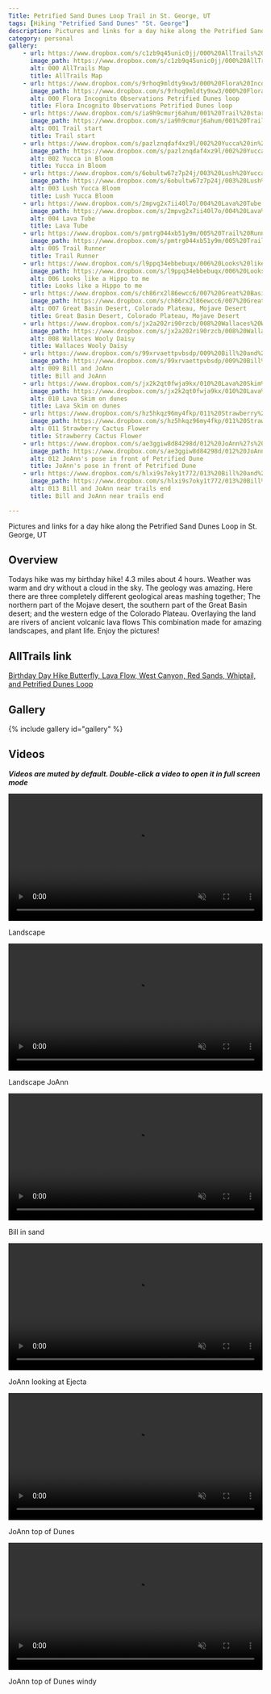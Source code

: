 ```yaml
---
Title: Petrified Sand Dunes Loop Trail in St. George, UT
tags: [Hiking "Petrified Sand Dunes" "St. George"]
description: Pictures and links for a day hike along the Petrified Sand Dunes Loop Trail in St. George, UT
category: personal
gallery:
    - url: https://www.dropbox.com/s/c1zb9q45unic0jj/000%20AllTrails%20Map.png?raw=1
      image_path: https://www.dropbox.com/s/c1zb9q45unic0jj/000%20AllTrails%20Map.png?raw=1
      alt: 000 AllTrails Map
      title: AllTrails Map
    - url: https://www.dropbox.com/s/9rhoq9mldty9xw3/000%20Flora%20Incognito%20Observations%20Petrified%20Dunes%20loop.jpg?raw=1
      image_path: https://www.dropbox.com/s/9rhoq9mldty9xw3/000%20Flora%20Incognito%20Observations%20Petrified%20Dunes%20loop.jpg?raw=1
      alt: 000 Flora Incognito Observations Petrified Dunes loop
      title: Flora Incognito Observations Petrified Dunes loop
    - url: https://www.dropbox.com/s/ia9h9cmurj6ahum/001%20Trail%20start.jpg?raw=1
      image_path: https://www.dropbox.com/s/ia9h9cmurj6ahum/001%20Trail%20start.jpg?raw=1
      alt: 001 Trail start
      title: Trail start
    - url: https://www.dropbox.com/s/pazlznqdaf4xz9l/002%20Yucca%20in%20Bloom.jpg?raw=1
      image_path: https://www.dropbox.com/s/pazlznqdaf4xz9l/002%20Yucca%20in%20Bloom.jpg?raw=1
      alt: 002 Yucca in Bloom
      title: Yucca in Bloom
    - url: https://www.dropbox.com/s/6obultw67z7p24j/003%20Lush%20Yucca%20Bloom.jpg?raw=1
      image_path: https://www.dropbox.com/s/6obultw67z7p24j/003%20Lush%20Yucca%20Bloom.jpg?raw=1
      alt: 003 Lush Yucca Bloom
      title: Lush Yucca Bloom
    - url: https://www.dropbox.com/s/2mpvg2x7ii40l7o/004%20Lava%20Tube.jpg?raw=1
      image_path: https://www.dropbox.com/s/2mpvg2x7ii40l7o/004%20Lava%20Tube.jpg?raw=1
      alt: 004 Lava Tube
      title: Lava Tube
    - url: https://www.dropbox.com/s/pmtrg044xb51y9m/005%20Trail%20Runner.jpg?raw=1
      image_path: https://www.dropbox.com/s/pmtrg044xb51y9m/005%20Trail%20Runner.jpg?raw=1
      alt: 005 Trail Runner
      title: Trail Runner
    - url: https://www.dropbox.com/s/l9ppq34ebbebuqx/006%20Looks%20like%20a%20Hippo%20to%20me.jpg?raw=1
      image_path: https://www.dropbox.com/s/l9ppq34ebbebuqx/006%20Looks%20like%20a%20Hippo%20to%20me.jpg?raw=1
      alt: 006 Looks like a Hippo to me
      title: Looks like a Hippo to me
    - url: https://www.dropbox.com/s/ch86rx2l86ewcc6/007%20Great%20Basin%20Desert%2C%20Colorado%20Plateau%2C%20Mojave%20Desert.jpg?raw=1
      image_path: https://www.dropbox.com/s/ch86rx2l86ewcc6/007%20Great%20Basin%20Desert%2C%20Colorado%20Plateau%2C%20Mojave%20Desert.jpg?raw=1
      alt: 007 Great Basin Desert, Colorado Plateau, Mojave Desert
      title: Great Basin Desert, Colorado Plateau, Mojave Desert
    - url: https://www.dropbox.com/s/jx2a202ri90rzcb/008%20Wallaces%20Wooly%20Daisy.jpg?raw=1
      image_path: https://www.dropbox.com/s/jx2a202ri90rzcb/008%20Wallaces%20Wooly%20Daisy.jpg?raw=1
      alt: 008 Wallaces Wooly Daisy
      title: Wallaces Wooly Daisy
    - url: https://www.dropbox.com/s/99xrvaettpvbsdp/009%20Bill%20and%20JoAnn.jpg?raw=1
      image_path: https://www.dropbox.com/s/99xrvaettpvbsdp/009%20Bill%20and%20JoAnn.jpg?raw=1
      alt: 009 Bill and JoAnn
      title: Bill and JoAnn
    - url: https://www.dropbox.com/s/jx2k2qt0fwja9kx/010%20Lava%20Skim%20on%20dunes.jpg?raw=1
      image_path: https://www.dropbox.com/s/jx2k2qt0fwja9kx/010%20Lava%20Skim%20on%20dunes.jpg?raw=1
      alt: 010 Lava Skim on dunes
      title: Lava Skim on dunes
    - url: https://www.dropbox.com/s/hz5hkqz96my4fkp/011%20Strawberry%20Cactus%20Flower.jpg?raw=1
      image_path: https://www.dropbox.com/s/hz5hkqz96my4fkp/011%20Strawberry%20Cactus%20Flower.jpg?raw=1
      alt: 011 Strawberry Cactus Flower
      title: Strawberry Cactus Flower
    - url: https://www.dropbox.com/s/ae3ggiw8d84298d/012%20JoAnn%27s%20pose%20in%20front%20of%20Petrified%20Dune.jpg?raw=1
      image_path: https://www.dropbox.com/s/ae3ggiw8d84298d/012%20JoAnn%27s%20pose%20in%20front%20of%20Petrified%20Dune.jpg?raw=1
      alt: 012 JoAnn's pose in front of Petrified Dune
      title: JoAnn's pose in front of Petrified Dune
    - url: https://www.dropbox.com/s/hlxi9s7oky1t772/013%20Bill%20and%20JoAnn%20near%20trails%20end.jpg?raw=1
      image_path: https://www.dropbox.com/s/hlxi9s7oky1t772/013%20Bill%20and%20JoAnn%20near%20trails%20end.jpg?raw=1
      alt: 013 Bill and JoAnn near trails end
      title: Bill and JoAnn near trails end

---
```


Pictures and links for a day hike along the Petrified Sand Dunes Loop in St. George, UT

## Overview

Todays hike was my birthday hike! 4.3 miles about 4 hours. Weather was warm and dry without a cloud in the sky. The geology was amazing. Here there are three completely different geological areas mashing together; The northern part of the Mojave desert, the southern part of the Great Basin desert; and the western edge of the Colorado Plateau. Overlaying the land are rivers of ancient volcanic lava flows This combination made for amazing landscapes, and plant life. Enjoy the pictures!

## AllTrails link

[Birthday Day Hike Butterfly, Lava Flow, West Canyon, Red Sands, Whiptail, and Petrified Dunes Loop](https://www.alltrails.com/explore/recording/butterfly-lava-flow-west-canyon-red-sands-whiptail-and-petrified-dunes-loop-b180da1)

## Gallery

{% include gallery id="gallery" %}

## Videos

***Videos are muted by default.  Double-click a video to open it in full screen mode***

  <div class="container">
    <video width="100%" preload="metadata" muted controls="controls">
      <source src="https://www.dropbox.com/s/dwuns6rbxqurfpg/001%20Landscape.mp4?raw=1" type="video/mp4" />
      Your browser does not support embedded videos, however, you can see the video in a new tab [Landscape](https://www.dropbox.com/s/dwuns6rbxqurfpg/001%20Landscape.mp4?raw=1)
    </video>
    <div class="overlayText">
      <p id="topText">Landscape</p>
    </div>
  </div>

  <div class="container">
    <video width="100%" preload="metadata" muted controls="controls">
      <source src="https://www.dropbox.com/s/11cbmkov6gros5r/002%20Landscape%20JoAnn.mp4?raw=1" type="video/mp4" />
      Your browser does not support embedded videos, however, you can see the video in a new tab [Landscape JoAnn](https://www.dropbox.com/s/11cbmkov6gros5r/002%20Landscape%20JoAnn.mp4?raw=1)
    </video>
    <div class="overlayText">
      <p id="topText">Landscape JoAnn</p>
    </div>
  </div>

  <div class="container">
    <video width="100%" preload="metadata" muted controls="controls">
      <source src="https://www.dropbox.com/s/has4yp191flrt3q/003%20Bill%20in%20sand.mp4?raw=1" type="video/mp4" />
      Your browser does not support embedded videos, however, you can see the video in a new tab [Bill in sand](https://www.dropbox.com/s/has4yp191flrt3q/003%20Bill%20in%20sand.mp4?raw=1)
    </video>
    <div class="overlayText">
      <p id="topText">Bill in sand</p>
    </div>
  </div>

  <div class="container">
    <video width="100%" preload="metadata" muted controls="controls">
      <source src="https://www.dropbox.com/s/z37hrxj1efl1lvn/004%20JoAnn%20looking%20at%20Ejecta.mp4?raw=1" type="video/mp4" />
      Your browser does not support embedded videos, however, you can see the video in a new tab [JoAnn looking at Ejecta](https://www.dropbox.com/s/z37hrxj1efl1lvn/004%20JoAnn%20looking%20at%20Ejecta.mp4?raw=1)
    </video>
    <div class="overlayText">
      <p id="topText">JoAnn looking at Ejecta</p>
    </div>
  </div>

  <div class="container">
    <video width="100%" preload="metadata" muted controls="controls">
      <source src="https://www.dropbox.com/s/ka9uw6yoqzfayef/005%20JoAnn%20top%20of%20Dunes.mp4?raw=1" type="video/mp4" />
      Your browser does not support embedded videos, however, you can see the video in a new tab [JoAnn top of Dunes](https://www.dropbox.com/s/ka9uw6yoqzfayef/005%20JoAnn%20top%20of%20Dunes.mp4?raw=1)
    </video>
    <div class="overlayText">
      <p id="topText">JoAnn top of Dunes</p>
    </div>
  </div>

  <div class="container">
    <video width="100%" preload="metadata" muted controls="controls">
      <source src="https://www.dropbox.com/s/6m8i0mq1h2sebrx/006%20JoAnn%20top%20of%20Dunes%20windy.mp4?raw=1" type="video/mp4" />
      Your browser does not support embedded videos, however, you can see the video in a new tab [JoAnn top of Dunes windy](https://www.dropbox.com/s/6m8i0mq1h2sebrx/006%20JoAnn%20top%20of%20Dunes%20windy.mp4?raw=1)
    </video>
    <div class="overlayText">
      <p id="topText">JoAnn top of Dunes windy</p>
    </div>
  </div>
